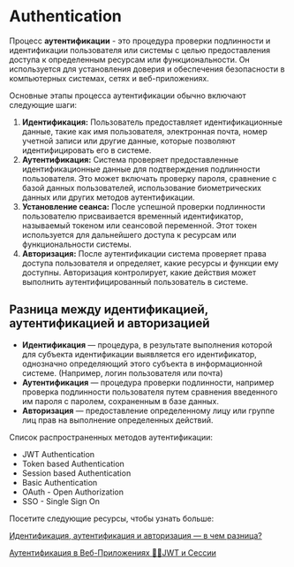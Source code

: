 # Authentication

Процесс **аутентификации** - это процедура проверки подлинности и идентификации пользователя или системы с целью предоставления доступа к определенным ресурсам или функциональности. Он используется для установления доверия и обеспечения безопасности в компьютерных системах, сетях и веб-приложениях.

Основные этапы процесса аутентификации обычно включают следующие шаги:

1. **Идентификация:** Пользователь предоставляет идентификационные данные, такие как имя пользователя, электронная почта, номер учетной записи или другие данные, которые позволяют идентифицировать его в системе.
2. **Аутентификация:** Система проверяет предоставленные идентификационные данные для подтверждения подлинности пользователя. Это может включать проверку пароля, сравнение с базой данных пользователей, использование биометрических данных или других методов аутентификации.
3. **Установление сеанса:** После успешной проверки подлинности пользователю присваивается временный идентификатор, называемый токеном или сеансовой переменной. Этот токен используется для дальнейшего доступа к ресурсам или функциональности системы.
4. **Авторизация:** После аутентификации система проверяет права доступа пользователя и определяет, какие ресурсы и функции ему доступны. Авторизация контролирует, какие действия может выполнить аутентифицированный пользователь в системе.

## Разница между идентификацией, аутентификацией и авторизацией

* **Идентификация** — процедура, в результате выполнения которой для субъекта идентификации выявляется его идентификатор, однозначно определяющий этого субъекта в информационной системе. (Например, логин пользователя или почта)
* **Аутентификация** — процедура проверки подлинности, например проверка подлинности пользователя путем сравнения введенного им пароля с паролем, сохраненным в базе данных.
* **Авторизация** — предоставление определенному лицу или группе лиц прав на выполнение определенных действий.



Список распространенных методов аутентификации:

* JWT Authentication
* Token based Authentication
* Session based Authentication
* Basic Authentication
* OAuth - Open Authorization
* SSO - Single Sign On



Посетите следующие ресурсы, чтобы узнать больше:

[Идентификация, аутентификация и авторизация — в чем разница?](https://www.kaspersky.ru/blog/identification-authentication-authorization-difference/29123/)

[Аутентификация в Веб-Приложениях 👨‍💻JWT и Сессии](https://www.youtube.com/watch?v=w8ENQfaYIT8\&ab\_channel=MaksimZhashkevych)
